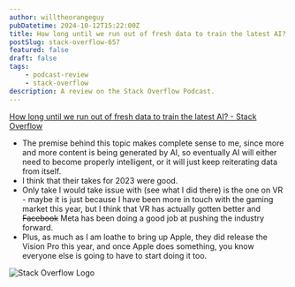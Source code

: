 ```yaml
---
author: willtheorangeguy
pubDatetime: 2024-10-12T15:22:00Z
title: How long until we run out of fresh data to train the latest AI? Podcast Review
postSlug: stack-overflow-657
featured: false
draft: false
tags:
    - podcast-review
    - stack-overflow
description: A review on the Stack Overflow Podcast.
---
```


[How long until we run out of fresh data to train the latest AI? - Stack Overflow](https://stackoverflow.blog/2024/01/05/gen-ai-data-synthetic-trends-crypto-vr-quantum-computing/)

- The premise behind this topic makes complete sense to me, since more and more content is being generated by AI, so eventually AI will either need to become properly intelligent, or it will just keep reiterating data from itself.
- I think that their takes for 2023 were good.
- Only take I would take issue with (see what I did there) is the one on VR - maybe it is just because I have been more in touch with the gaming market this year, but I think that VR has actually gotten better and ~~Facebook~~ Meta has been doing a good job at pushing the industry forward.
- Plus, as much as I am loathe to bring up Apple, they did release the Vision Pro this year, and once Apple does something, you know everyone else is going to have to start doing it too.

![Stack Overflow Logo](https://is1-ssl.mzstatic.com/image/thumb/Podcasts116/v4/6d/32/15/6d32155b-12ec-8d15-2f76-256e8e7f8dcf/mza_16949506039235574720.jpg/300x300bb.webp)
